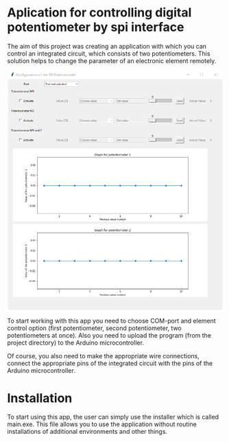 # Aplication for controlling digital potentiometer by spi interface

The aim of this project was creating an application with which you can control an integrated circuit, which consists of two potentiometers.
This solution helps to change the parameter of an electronic element remotely.

<p align="center">
  <img src ="View_of_the_app.png" width="500" >
</p>

To start working with this app you need to choose COM-port and element control option (first potentiometer, second potentiometer, two potentiometers at once). 
Also you need to upload the program (from the project directory) to the Arduino microcontroller.

Of course, you also need to make the appropriate wire connections, connect the appropriate pins of the integrated circuit with the pins of the Arduino microcontroller.

# Installation

To start using this app, the user can simply use the installer which is called main.exe. This file allows you to use the application without routine installations of additional environments and other things.
